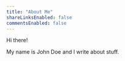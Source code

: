 ```yaml
---
title: "About Me"
shareLinksEnabled: false
commentsEnabled: false
---
```


Hi there!

My name is John Doe and I write about stuff.